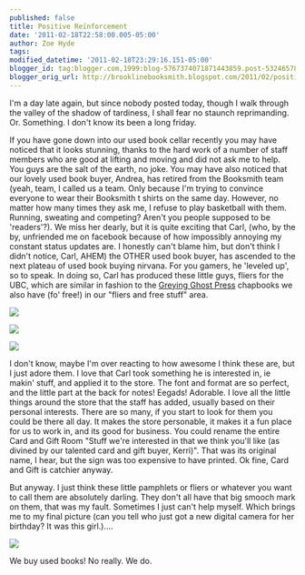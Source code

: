 ```yaml
---
published: false
title: Positive Reinforcement
date: '2011-02-18T22:58:00.005-05:00'
author: Zoe Hyde
tags:
modified_datetime: '2011-02-18T23:29:16.151-05:00'
blogger_id: tag:blogger.com,1999:blog-5767374071871443859.post-5324657870067397505
blogger_orig_url: http://brooklinebooksmith.blogspot.com/2011/02/positive-reinforcement.html
---
```

I'm a day late again, but since nobody posted today, though I walk through the valley of the shadow of tardiness, I shall fear no staunch reprimanding. Or. Something. I don't know its been a long friday.

If you have gone down into our used book cellar recently you may have noticed that it looks stunning, thanks to the hard work of a number of staff members who are good at lifting and moving and did not ask me to help. You guys are the salt of the earth, no joke. You may have also noticed that our lovely used book buyer, Andrea, has retired from the Booksmith team (yeah, team, I called us a team. Only because I'm trying to convince everyone to wear their Booksmith t shirts on the same day. However, no matter how many times they ask me, I refuse to play basketball with them. Running, sweating and competing? Aren't you people supposed to be 'readers'?). We miss her dearly, but it is quite exciting that Carl, (who, by the by, unfriended me on facebook because of how impossibly annoying my constant status updates are. I honestly can't blame him, but don't think I didn't notice, Carl, AHEM) the OTHER used book buyer, has ascended to the next plateau of used book buying nirvana. For you gamers, he 'leveled up', so to speak. In doing so, Carl has produced these little guys, fliers for the UBC, which are similar in fashion to the [Greying Ghost Press](http://www.airforcejoyride.com/) chapbooks we also have (fo' free!) in our "fliers and free stuff" area.

![](http://img.photobucket.com/albums/v373/Nuhbrans/P1000056-1.jpg)

![](http://img.photobucket.com/albums/v373/Nuhbrans/P1000057-1.jpg)

![](http://img.photobucket.com/albums/v373/Nuhbrans/P1000058.jpg)

I don't know, maybe I'm over reacting to how awesome I think these are, but I just adore them. I love that Carl took something he is interested in, ie makin' stuff, and applied it to the store. The font and format are so perfect, and the little part at the back for notes! Eegads! Adorable. I love all the little things around the store that the staff has added, usually based on their personal interests. There are so many, if you start to look for them you could be there all day. It makes the store personable, it makes it a fun place for us to work in, and its good for business. You could rename the entire Card and Gift Room "Stuff we're interested in that we think you'll like (as divined by our talented card and gift buyer, Kerri)". That was its original name, I hear, but the sign was too expensive to have printed. Ok fine, Card and Gift is catchier anyway.

But anyway. I just think these little pamphlets or fliers or whatever you want to call them are absolutely darling. They don't all have that big smooch mark on them, that was my fault. Sometimes I just can't help myself. Which brings me to my final picture (can you tell who just got a new digital camera for her birthday? It was this girl.)....


![](http://img.photobucket.com/albums/v373/Nuhbrans/P1000042-1.jpg)


We buy used books! No really. We do.
